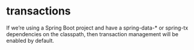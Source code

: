 
# transactions
If we’re using a Spring Boot project and have a spring-data-* or spring-tx dependencies on the classpath, then transaction management will be enabled by default.



